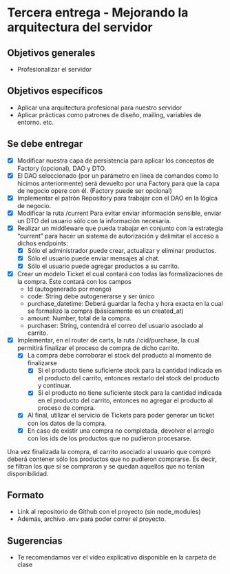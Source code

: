# Tercera entrega - Mejorando la arquitectura del servidor

## Objetivos generales

- Profesionalizar el servidor

## Objetivos específicos

- Aplicar una arquitectura profesional para nuestro servidor
- Aplicar prácticas como patrones de diseño, mailing, variables de entorno. etc.

## Se debe entregar

- [x] Modificar nuestra capa de persistencia para aplicar los conceptos de Factory (opcional), DAO y DTO.
- [x] El DAO seleccionado (por un parámetro en línea de comandos como lo hicimos anteriormente) será devuelto por una Factory para que la capa de negocio opere con él. (Factory puede ser opcional)
- [x] Implementar el patrón Repository para trabajar con el DAO en la lógica de negocio.
- [x] Modificar la ruta /current Para evitar enviar información sensible, enviar un DTO del usuario sólo con la información necesaria.
- [x] Realizar un middleware que pueda trabajar en conjunto con la estrategia “current” para hacer un sistema de autorización y delimitar el acceso a dichos endpoints:
  - [x] Sólo el administrador puede crear, actualizar y eliminar productos.
  - [x] Sólo el usuario puede enviar mensajes al chat.
  - [x] Sólo el usuario puede agregar productos a su carrito.
- [x] Crear un modelo Ticket el cual contará con todas las formalizaciones de la compra. Éste contará con los campos
  - Id (autogenerado por mongo)
  - code: String debe autogenerarse y ser único
  - purchase_datetime: Deberá guardar la fecha y hora exacta en la cual se formalizó la compra (básicamente es un created_at)
  - amount: Number, total de la compra.
  - purchaser: String, contendrá el correo del usuario asociado al carrito.
- [x] Implementar, en el router de carts, la ruta /:cid/purchase, la cual permitirá finalizar el proceso de compra de dicho carrito.
  - [x] La compra debe corroborar el stock del producto al momento de finalizarse
    - [x] Si el producto tiene suficiente stock para la cantidad indicada en el producto del carrito, entonces restarlo del stock del producto y continuar.
    - [x] Si el producto no tiene suficiente stock para la cantidad indicada en el producto del carrito, entonces no agregar el producto al proceso de compra.
  - [x] Al final, utilizar el servicio de Tickets para poder generar un ticket con los datos de la compra.
  - [x] En caso de existir una compra no completada, devolver el arreglo con los ids de los productos que no pudieron procesarse.

Una vez finalizada la compra, el carrito asociado al usuario que compró deberá contener sólo los productos que no pudieron comprarse. Es decir, se filtran los que sí se compraron y se quedan aquellos que no tenían disponibilidad.

## Formato

- Link al repositorio de Github con el proyecto (sin node_modules)
- Además, archivo .env para poder correr el proyecto.

## Sugerencias

- Te recomendamos ver el vídeo explicativo disponible en la carpeta de clase
